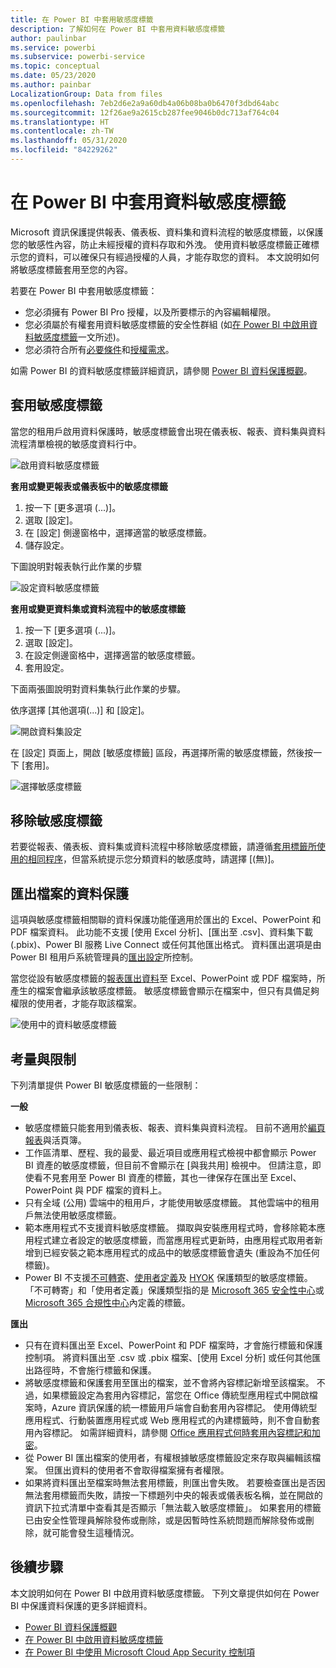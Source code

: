 ```yaml
---
title: 在 Power BI 中套用敏感度標籤
description: 了解如何在 Power BI 中套用資料敏感度標籤
author: paulinbar
ms.service: powerbi
ms.subservice: powerbi-service
ms.topic: conceptual
ms.date: 05/23/2020
ms.author: painbar
LocalizationGroup: Data from files
ms.openlocfilehash: 7eb2d6e2a9a60db4a06b08ba0b6470f3dbd64abc
ms.sourcegitcommit: 12f26ae9a2615cb287fee9046b0dc713af764c04
ms.translationtype: HT
ms.contentlocale: zh-TW
ms.lasthandoff: 05/31/2020
ms.locfileid: "84229262"
---
```

# <a name="apply-data-sensitivity-labels-in-power-bi"></a>在 Power BI 中套用資料敏感度標籤

Microsoft 資訊保護提供報表、儀表板、資料集和資料流程的敏感度標籤，以保護您的敏感性內容，防止未經授權的資料存取和外洩。 使用資料敏感度標籤正確標示您的資料，可以確保只有經過授權的人員，才能存取您的資料。 本文說明如何將敏感度標籤套用至您的內容。

若要在 Power BI 中套用敏感度標籤：
* 您必須擁有 Power BI Pro 授權，以及所要標示的內容編輯權限。
* 您必須屬於有權套用資料敏感度標籤的安全性群組 (如[在 Power BI 中啟用資料敏感度標籤](../admin/service-security-enable-data-sensitivity-labels.md#enable-data-sensitivity-labels)一文所述)。
* 您必須符合所有[必要條件](../admin/service-security-data-protection-overview.md#requirements-for-using-sensitivity-labels-in-power-bi)和[授權需求](../admin/service-security-data-protection-overview.md#licensing)。

如需 Power BI 的資料敏感度標籤詳細資訊，請參閱 [Power BI 資料保護概觀](../admin/service-security-data-protection-overview.md)。

## <a name="applying-sensitivity-labels"></a>套用敏感度標籤

當您的租用戶啟用資料保護時，敏感度標籤會出現在儀表板、報表、資料集與資料流程清單檢視的敏感度資料行中。

![啟用資料敏感度標籤](media/service-security-apply-data-sensitivity-labels/apply-data-sensitivity-labels-01.png)

**套用或變更報表或儀表板中的敏感度標籤**
1. 按一下 [更多選項 (...)]。
1. 選取 [設定]。
1. 在 [設定] 側邊窗格中，選擇適當的敏感度標籤。
1. 儲存設定。

下圖說明對報表執行此作業的步驟

![設定資料敏感度標籤](media/service-security-apply-data-sensitivity-labels/apply-data-sensitivity-labels-02.png)

**套用或變更資料集或資料流程中的敏感度標籤**

1. 按一下 [更多選項 (...)]。
1. 選取 [設定]。
1. 在設定側邊窗格中，選擇適當的敏感度標籤。
1. 套用設定。

下面兩張圖說明對資料集執行此作業的步驟。

依序選擇 [其他選項(...)] 和 [設定]。

![開啟資料集設定](media/service-security-apply-data-sensitivity-labels/apply-data-sensitivity-labels-05.png)

在 [設定] 頁面上，開啟 [敏感度標籤] 區段，再選擇所需的敏感度標籤，然後按一下 [套用]。

![選擇敏感度標籤](media/service-security-apply-data-sensitivity-labels/apply-data-sensitivity-labels-06.png)

## <a name="removing-sensitivity-labels"></a>移除敏感度標籤
若要從報表、儀表板、資料集或資料流程中移除敏感度標籤，請遵循[套用標籤所使用的相同程序](#applying-sensitivity-labels)，但當系統提示您分類資料的敏感度時，請選擇 [(無)]。 

## <a name="data-protection-in-exported-files"></a>匯出檔案的資料保護

這項與敏感度標籤相關聯的資料保護功能僅適用於匯出的 Excel、PowerPoint 和 PDF 檔案資料。 此功能不支援 [使用 Excel 分析]、[匯出至 .csv]、資料集下載 (.pbix)、Power BI 服務 Live Connect 或任何其他匯出格式。 資料匯出選項是由 Power BI 租用戶系統管理員的[匯出設定](../service-admin-portal.md#export-and-sharing-settings)所控制。

當您從設有敏感度標籤的[報表匯出資料](https://docs.microsoft.com/power-bi/consumer/end-user-export)至 Excel、PowerPoint 或 PDF 檔案時，所產生的檔案會繼承該敏感度標籤。 敏感度標籤會顯示在檔案中，但只有具備足夠權限的使用者，才能存取該檔案。

![使用中的資料敏感度標籤](media/service-security-apply-data-sensitivity-labels/apply-data-sensitivity-labels-04b.png)

## <a name="considerations-and-limitations"></a>考量與限制

下列清單提供 Power BI 敏感度標籤的一些限制：

**一般**
* 敏感度標籤只能套用到儀表板、報表、資料集與資料流程。 目前不適用於[編頁報表](../paginated-reports/report-builder-power-bi.md)與活頁簿。
* 工作區清單、歷程、我的最愛、最近項目或應用程式檢視中都會顯示 Power BI 資產的敏感度標籤，但目前不會顯示在 [與我共用] 檢視中。 但請注意，即使看不見套用至 Power BI 資產的標籤，其也一律保存在匯出至 Excel、PowerPoint 與 PDF 檔案的資料上。
* 只有全域 (公用) 雲端中的租用戶，才能使用敏感度標籤。 其他雲端中的租用戶無法使用敏感度標籤。
* 範本應用程式不支援資料敏感度標籤。 擷取與安裝應用程式時，會移除範本應用程式建立者設定的敏感度標籤，而當應用程式更新時，由應用程式取用者新增到已經安裝之範本應用程式的成品中的敏感度標籤會遺失 (重設為不加任何標籤)。
* Power BI 不支援[不可轉寄](https://docs.microsoft.com/microsoft-365/compliance/encryption-sensitivity-labels?view=o365-worldwide#let-users-assign-permissions)、[使用者定義](https://docs.microsoft.com/microsoft-365/compliance/encryption-sensitivity-labels?view=o365-worldwide#let-users-assign-permissions)及 [HYOK](https://docs.microsoft.com/azure/information-protection/configure-adrms-restrictions) 保護類型的敏感度標籤。 「不可轉寄」和「使用者定義」保護類型指的是 [Microsoft 365 安全性中心](https://security.microsoft.com/)或 [Microsoft 365 合規性中心](https://compliance.microsoft.com/)內定義的標籤。

**匯出**
* 只有在資料匯出至 Excel、PowerPoint 和 PDF 檔案時，才會施行標籤和保護控制項。 將資料匯出至 .csv 或 .pbix 檔案、[使用 Excel 分析] 或任何其他匯出路徑時，不會施行標籤和保護。
* 將敏感度標籤和保護套用至匯出的檔案，並不會將內容標記新增至該檔案。 不過，如果標籤設定為套用內容標記，當您在 Office 傳統型應用程式中開啟檔案時，Azure 資訊保護的統一標籤用戶端會自動套用內容標記。 使用傳統型應用程式、行動裝置應用程式或 Web 應用程式的內建標籤時，則不會自動套用內容標記。 如需詳細資料，請參閱 [Office 應用程式何時套用內容標記和加密](https://docs.microsoft.com/microsoft-365/compliance/sensitivity-labels-office-apps?view=o365-worldwide#when-office-apps-apply-content-marking-and-encryption)。
* 從 Power BI 匯出檔案的使用者，有權根據敏感度標籤設定來存取與編輯該檔案。 但匯出資料的使用者不會取得檔案擁有者權限。
* 如果將資料匯出至檔案時無法套用標籤，則匯出會失敗。 若要檢查匯出是否因無法套用標籤而失敗，請按一下標題列中央的報表或儀表板名稱，並在開啟的資訊下拉式清單中查看其是否顯示「無法載入敏感度標籤」。 如果套用的標籤已由安全性管理員解除發佈或刪除，或是因暫時性系統問題而解除發佈或刪除，就可能會發生這種情況。

## <a name="next-steps"></a>後續步驟

本文說明如何在 Power BI 中啟用資料敏感度標籤。 下列文章提供如何在 Power BI 中保護資料保護的更多詳細資料。 

* [Power BI 資料保護概觀](../admin/service-security-data-protection-overview.md)
* [在 Power BI 中啟用資料敏感度標籤](../admin/service-security-enable-data-sensitivity-labels.md)
* [在 Power BI 中使用 Microsoft Cloud App Security 控制項](../admin/service-security-using-microsoft-cloud-app-security-controls.md)